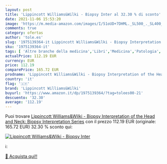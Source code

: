 ```yaml
---
layout: post
title: 'Lippincott Williams&Wilki - Biopsy Inter al 32.30 % di sconto'
date: 2021-11-06 15:53:20
image: 'https://m.media-amazon.com/images/I/51oUD+7DHML._SL500_._SL400_.jpg'
comments: true
category: ofertas
author: 'tole.es'
slug: '1975139364-it Lippincott Williams&Wilki - Biopsy Interpretation of the...'
sku: '1975139364-it'
tags: [ 'Altre branche della medicina','Libri','Medicina','Patologia','Scienze, tecnologia e medicina','lippincott williams&wilki', ]
actualPrice: 112.19 EUR
currency: EUR
price: 112.19
comparePrice: 165.72 EUR
prodname: 'Lippincott Williams&Wilki - Biopsy Interpretation of the Head and Neck: Biopsy Interpretation Series'
country: 'it'
flag: '🇮🇹'
brand: 'Lippincott Williams&Wilki'
buyurl: 'https://www.amazon.it/dp/1975139364/?tag=tolees00-21'
descuento: '32.30'
average: '112.19'
---
```


Puoi trovare [Lippincott Williams&Wilki - Biopsy Interpretation of the Head and Neck: Biopsy Interpretation Series](https://www.amazon.it/dp/1975139364/?tag=tolees00-21) con il prezzo 112.19 EUR (originale: 165.72 EUR) 32.30 % sconto qui:

[![Lippincott Williams&Wilki - Biopsy Inter](https://m.media-amazon.com/images/I/51oUD+7DHML._SL500_._SL400_.jpg)](https://www.amazon.it/dp/1975139364/?tag=tolees00-21)

ℹ️:


[🛒 Acquista qui!!](https://www.amazon.it/dp/1975139364/?tag=tolees00-21)
